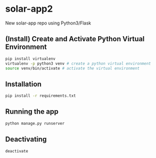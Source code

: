 # solar-app2
New solar-app repo using Python3/Flask

## (Install) Create and Activate Python Virtual Environment
```bash
pip install virtualenv
virtualenv -p python3 venv # create a python virtual environment
source venv/bin/activate # activate the virtual environment
```

## Installation

```bash
pip install -r requirements.txt
```

## Running the app

```bash
python manage.py runserver
```

## Deactivating
```bash
deactivate
```
